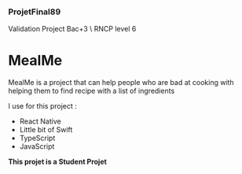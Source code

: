 ### ProjetFinal89
Validation Project Bac+3 \\ RNCP level 6

# MealMe
MealMe is a project that can help people who are bad at cooking with helping them to find recipe with a list of ingredients

I use for this project :
- React Native
- Little bit of Swift
- TypeScript
- JavaScript

**This projet is a Student Projet**
